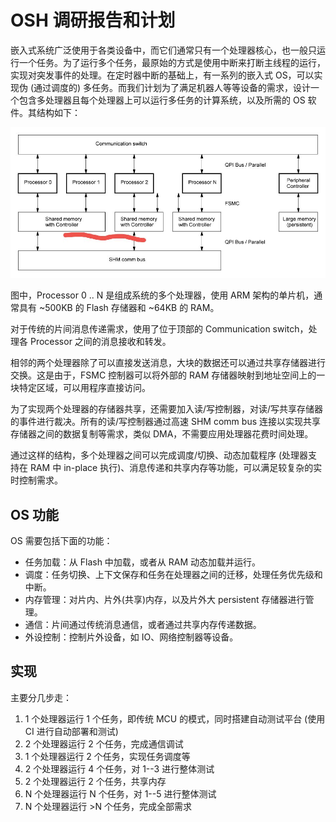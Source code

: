 # OSH 调研报告和计划

嵌入式系统广泛使用于各类设备中，而它们通常只有一个处理器核心，也一般只运行一个任务。为了运行多个任务，最原始的方式是使用中断来打断主线程的运行，实现对突发事件的处理。在定时器中断的基础上，有一系列的嵌入式 OS，可以实现伪 (通过调度的) 多任务。而我们计划为了满足机器人等等设备的需求，设计一个包含多处理器且每个处理器上可以运行多任务的计算系统，以及所需的 OS 软件。其结构如下：

![System structure](modules.jpg)

图中，Processor 0 .. N 是组成系统的多个处理器，使用 ARM 架构的单片机，通常具有 ~500KB 的 Flash 存储器和 ~64KB 的 RAM。

对于传统的片间消息传递需求，使用了位于顶部的 Communication switch，处理各 Processor 之间的消息接收和转发。

相邻的两个处理器除了可以直接发送消息，大块的数据还可以通过共享存储器进行交换。这是由于，FSMC 控制器可以将外部的 RAM 存储器映射到地址空间上的一块特定区域，可以用程序直接访问。

为了实现两个处理器的存储器共享，还需要加入读/写控制器，对读/写共享存储器的事件进行裁决。所有的读/写控制器通过高速 SHM comm bus 连接以实现共享存储器之间的数据复制等需求，类似 DMA，不需要应用处理器花费时间处理。

通过这样的结构，多个处理器之间可以完成调度/切换、动态加载程序 (处理器支持在 RAM 中 in-place 执行)、消息传递和共享内存等功能，可以满足较复杂的实时控制需求。

## OS 功能

OS 需要包括下面的功能：

- 任务加载：从 Flash 中加载，或者从 RAM 动态加载并运行。
- 调度：任务切换、上下文保存和任务在处理器之间的迁移，处理任务优先级和中断。
- 内存管理：对片内、片外(共享)内存，以及片外大 persistent 存储器进行管理。
- 通信：片间通过传统消息通信，或者通过共享内存传递数据。
- 外设控制：控制片外设备，如 IO、网络控制器等设备。

## 实现

主要分几步走：

1. 1 个处理器运行 1 个任务，即传统 MCU 的模式，同时搭建自动测试平台 (使用 CI 进行自动部署和测试)
2. 2 个处理器运行 2 个任务，完成通信调试
3. 1 个处理器运行 2 个任务，实现任务调度等
4. 2 个处理器运行 4 个任务，对 1--3 进行整体测试
5. 2 个处理器运行 2 个任务，共享内存
6. N 个处理器运行 N 个任务，对 1--5 进行整体测试
7. N 个处理器运行 >N 个任务，完成全部需求
